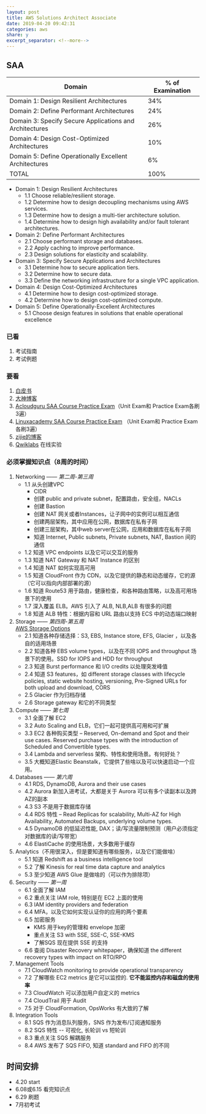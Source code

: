 ```yaml
---
layout: post
title: AWS Solutions Architect Associate
date: 2019-04-20 09:42:31
categories: aws
share: y
excerpt_separator: <!--more-->
---
```



<!--more-->

## SAA

Domain| % of Examination
------|-----------------
Domain 1: Design Resilient Architectures |34%
Domain 2: Define Performant Architectures |24%
Domain 3: Specify Secure Applications and Architectures |26%
Domain 4: Design Cost-Optimized Architectures |10%
Domain 5: Define Operationally Excellent Architectures |6%
TOTAL |100%

- Domain 1: Design Resilient Architectures
	- 1.1 Choose reliable/resilient storage.
	- 1.2 Determine how to design decoupling mechanisms using AWS services.
	- 1.3 Determine how to design a multi-tier architecture solution.
	- 1.4 Determine how to design high availability and/or fault tolerant architectures.
- Domain 2: Define Performant Architectures
	- 2.1 Choose performant storage and databases.
	- 2.2 Apply caching to improve performance.
	- 2.3 Design solutions for elasticity and scalability.
- Domain 3: Specify Secure Applications and Architectures
	- 3.1 Determine how to secure application tiers.
	- 3.2 Determine how to secure data.
	- 3.3 Define the networking infrastructure for a single VPC application.
- Domain 4: Design Cost-Optimized Architectures
	- 4.1 Determine how to design cost-optimized storage.
	- 4.2 Determine how to design cost-optimized compute.
- Domain 5: Define Operationally-Excellent Architectures
	- 5.1 Choose design features in solutions that enable operational excellence


### 已看

1. 考试指南
2. 考试例题
 
### 要看

1. [白皮书](https://d0.awsstatic.com/whitepapers/aws-overview.pdf) 
2. [大神博客](http://jayendrapatil.com/)
2. [Acloudguru SAA Course Practice Exam](https://www.udemy.com/aws-certified-solutions-architect-associate/?ranMID=39197&ranEAID=l7C703x9gqw&ranSiteID=l7C703x9gqw-OBQzbxwujxsit8HqYvrEfA&LSNPUBID=l7C703x9gqw)（Unit Exam和 Practice Exam各刷3遍）
3. [Linuxacademy SAA Course Practice Exam](https://www.udemy.com/aws-certified-solutions-architect-associate/) （Unit Exam和 Practice Exam各刷3遍）
4. [zijie的博客](https://www.jianshu.com/c/e6b4b10df4bd)
5. [Qwiklabs](https://www.qwiklabs.com/home?locale=en) 在线实验

### 必须掌握知识点（8周的时间）

1. Networking —— *第二周-第三周*
	- 1.1 从头创建VPC
		- CIDR
		- 创建 public and private subnet，配置路由，安全组，NACLs
		- 创建 Bastion
		- 创建 NAT 网关或者Instances，让子网中的实例可以相互通信
		- 创建两层架构，其中应用在公网，数据库在私有子网
		- 创建三层架构，其中web server在公网，应用和数据库在私有子网
		- 知道 Internet, Public subnets, Private subnets, NAT, Bastion 间的通信
	- 1.2 知道 VPC endpoints 以及它可以交互的服务
	- 1.3 知道 NAT Gateway 和 NAT Instance 的区别
	- 1.4 知道 NAT 如何实现高可用
	- 1.5 知道 CloudFront 作为 CDN，以及它提供的静态和动态缓存，它的源（它可以指向内部部署的源）
	- 1.6 知道 Route53 用于路由，健康检查，和各种路由策略，以及高可用场景下的使用
	- 1.7 深入覆盖 ELB。AWS 引入了 ALB, NLB,ALB 有很多的问题
	- 1.8 知道 ALB 特性：根据内容和 URL 路由以支持 ECS 中的动态端口映射
2. Storage —— *第四周-第五周*   
	[AWS Storage Options](http://jayendrapatil.com/aws-storage-options-whitepaper/)
	- 2.1 知道各种存储选择：S3, EBS, Instance store, EFS, Glacier ，以及各自的适用场景
	- 2.2 知道各种 EBS volume types，以及在不同 IOPS and throughput 场景下的使用。SSD for IOPS and HDD for throughput
	- 2.3 知道 Burst performance 和 I/O credits 以处理突发峰值
	- 2.4 知道 S3 features，如 different storage classes with lifecycle policies, static website hosting, versioning, Pre-Signed URLs for both upload and download, CORS
	- 2.5 Glacier 作为归档存储
	- 2.6 Storage gateway 和它的不同类型
3. Compute —— *第七周*
	- 3.1 全面了解 EC2
	- 3.2 Auto Scaling and ELB，它们一起可提供高可用和可扩展
	- 3.3 EC2 各种购买类型 – Reserved, On-demand and Spot and their use cases. Reserved purchase types with the introduction of Scheduled and Convertible types.
	- 3.4 Lambda and serverless 架构、特性和使用场景。有何好处？
	- 3.5 大概知道Elastic Beanstalk，它提供了些啥以及可以快速启动一个应用。
4. Databases —— *第六周*
	- 4.1 RDS, DynamoDB, Aurora and their use cases
	- 4.2 Aurora 新加入进考试，大都是关于 Aurora 可以有多个读副本以及跨AZ的副本
	- 4.3 S3 不是用于数据库存储
	- 4.4 RDS 特性 – Read Replicas for scalability, Multi-AZ for High Availability, Automated Backups, underlying volume types.
	- 4.5 DynamoDB 的低延迟性能, DAX；读/写流量限制预测（用户必须指定对数据库的读/写带宽）
	- 4.6 ElastiCache 的使用场景，大多数用于缓存
5. Analytics（不用很深入，但是要知道有哪些服务，以及它们能做啥）
	- 5.1 知道 Redshift as a business intelligence tool
	- 5.2 了解 Kinesis for real time data capture and analytics
	- 5.3 至少知道 AWS Glue 是做啥的（可以作为排除项）
6. Security —— *第一周*
	- 6.1 全面了解 IAM
	- 6.2 重点关注 IAM role, 特别是在 EC2 上面的使用
	- 6.3 IAM identity providers and federation
	- 6.4 MFA，以及它如何实现认证你的应用的两个要素
	- 6.5 加密服务
		- KMS 用于key的管理和 envelope 加密
		- 重点关注 S3 with SSE, SSE-C, SSE-KMS
		- 了解SQS 现在提供 SSE 的支持
	- 6.6 查阅 Disaster Recovery whitepaper，确保知道 the different recovery types with impact on RTO/RPO
7. Management Tools
	- 7.1 CloudWatch monitoring to provide operational transparency
	- 7.2 了解哪些 EC2 metrics 是它可以监控的. **它不能监控内存和磁盘的使用率**
	- 7.3 CloudWatch 可以添加用户自定义的 metrics
	- 7.4 CloudTrail 用于 Audit
	- 7.5 对于 CloudFormation, OpsWorks 有大致的了解
8. Integration Tools
	- 8.1 SQS 作为消息队列服务，SNS 作为发布/订阅通知服务
	- 8.2 SQS 特性 -- 可视化, 长轮训 vs 短轮训
	- 8.3 重点关注 SQS 解耦服务
	- 8.4 AWS 发布了 SQS FIFO, 知道 standard and FIFO 的不同



## 时间安排

- 4.20 start
- 6.08或6.15 看完知识点
- 6.29 刷题
- 7月初考试














